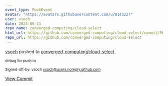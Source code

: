 ```yaml
---
event_type: PushEvent
avatar: "https://avatars.githubusercontent.com/u/814322?"
user: vsoch
date: 2023-09-11
repo_name: converged-computing/cloud-select
html_url: https://github.com/converged-computing/cloud-select/commit/5ba81020e51ca7f7a54743fd3f1f476223d43f72
repo_url: https://github.com/converged-computing/cloud-select
---
```


<a href='https://github.com/vsoch' target='_blank'>vsoch</a> pushed to <a href='https://github.com/converged-computing/cloud-select' target='_blank'>converged-computing/cloud-select</a>

<small>debug for push to

Signed-off-by: vsoch <vsoch@users.noreply.github.com></small>

<a href='https://github.com/converged-computing/cloud-select/commit/5ba81020e51ca7f7a54743fd3f1f476223d43f72' target='_blank'>View Commit</a>